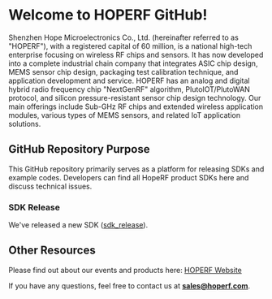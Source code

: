 
# Welcome to HOPERF GitHub!

Shenzhen Hope Microelectronics Co., Ltd. (hereinafter referred to as "HOPERF"), with a registered capital of 60 million, is a national high-tech enterprise focusing on wireless RF chips and sensors. It has now developed into a complete industrial chain company that integrates ASIC chip design, MEMS sensor chip design, packaging test calibration technique, and application development and service. HOPERF has an analog and digital hybrid radio frequency chip "NextGenRF" algorithm, PlutoIOT/PlutoWAN protocol, and silicon pressure-resistant sensor chip design technology. Our main offerings include Sub-GHz RF chips and extended wireless application modules, various types of MEMS sensors, and related IoT application solutions.

## GitHub Repository Purpose
This GitHub repository primarily serves as a platform for releasing SDKs and example codes. Developers can find all HopeRF product SDKs here and discuss technical issues.

### SDK Release
We've released a new SDK ([sdk_release](https://github.com/HopeRF)).

## Other Resources
Please find out about our events and products here: [HOPERF Website](https://www.hoperf.com/)

If you have any questions, feel free to contact us at **sales@hoperf.com**.


